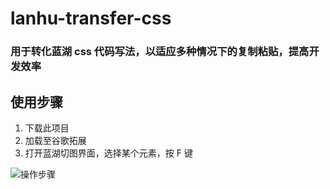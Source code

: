 # lanhu-transfer-css

### 用于转化蓝湖 css 代码写法，以适应多种情况下的复制粘贴，提高开发效率

## 使用步骤

1. 下载此项目
2. 加载至谷歌拓展
3. 打开蓝湖切图界面，选择某个元素，按 F 键

![操作步骤](http://q9fu7fx1v.bkt.clouddn.com/step.png)
